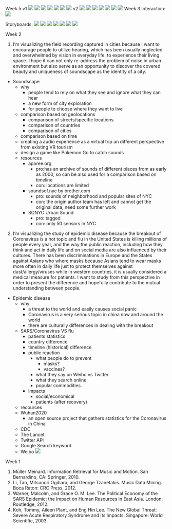 Week 5
v1
![](./wireframe1/wireframe1_Page_1.png)
![](./wireframe1/wireframe1_Page_2.png)
![](./wireframe1/wireframe1_Page_3.png)
![](./wireframe1/wireframe1_Page_4.png)
![](./wireframe1/wireframe1_Page_5.png)
![](./wireframe1/wireframe1_Page_6.png)
![](./wireframe1/wireframe1_Page_7.png)
v2
![](./wireframe2/wireframe2_Page_1.png)
![](./wireframe2/wireframe2_Page_2.png)
![](./wireframe2/wireframe2_Page_3.png)
![](./wireframe2/wireframe2_Page_4.png)
![](./wireframe2/wireframe2_Page_5.png)
![](./wireframe2/wireframe2_Page_6.png)
![](./wireframe2/wireframe2_Page_7.png)
Week 3
Interaction:
![](./sketch1/Uncover.png)

Storyboards:
![](./sketch1/1.png)
![](./sketch1/2.png)
![](./sketch1/3.png)
![](./sketch1/4.png)
![](./sketch1/5.png)
![](./sketch1/6.png)
![](./sketch1/7.png)


Week 2
1. I’m visualizing the field recording captured in cities because I want to encourage people to utilize hearing, which has been usually neglected and overwhelmed by vision in everyday life, to experience their living space. I hope it can not only re-address the problem of noise in urban environment but also serve as an opportunity to discover the covered beauty and uniqueness of soundscape as the identity of a city.
- Soundscape
  - why
    - people tend to rely on what they see and ignore what they can hear
    - a new form of city exploration
    - for people to choose where they want to live
  - comparison based on geolocations
    - comparison of streets/specific locations
    - comparison of countries
    - comparison of cities
  - comparison based on time
  - creating a audio experience as a virtual trip an different perspective from existing VR tourism
  - design a game like Pokemon Go  to catch sounds
  - resources
    - aporee.org
      - pro:has an archive of sounds of different places from as early as 2000, so can be also used for a comparison based on timeline
      - con: locations are limited
    - soundsof.nyc by brether.com
      - pro: sounds of neighborhood and popular sites of NYC
      - con: the origin author team has left and cannot get the original data, need some further work
    - SONYC Urban Sound
      - pro: tagged
      - con: only 50 sensors in NYC

2. I’m visualizing the study of epidemic disease because the breakout of Coronavirus is a hot topic and flu in the United States is killing millions of people every year, and the way the public reaction, including how they think and act in daily life and on social media are also influenced by their cultures. There has been discriminations in Europe and the States against Asians who where masks because Asians tend to wear masks more often in daily life just to protect themselves against dust/allergy/viruses while in western countries, it is usually considered a medical measure for patients. I want to study from this perspective in order to present the difference and hopefully contribute to the mutual understanding between people.
- Epidemic disease
  - why
    - a threat to the world and easily causes social panic
    - Coronavirus is a very serious topic in china now and around the world
    - there are culturally differences in dealing with the breakout
  - SARS/Coronavirus VS flu
    - patients statistics
    - country difference
    - timeline (historical) difference
    - public reaction
      - what people do to prevent
        - masks?
        - vaccines?
      - what they say on Weibo vs Twitter
      - what they search online
      - popular commodities
    - impacts
      - social/economical
      - patients (after recovery)
  - recources
  - Wuhan2020
    - an open source project that gathers statistics for the Coronavirus in China
  - CDC
  - The Lancet
  - Twitter API
  - Google Search keyword
  - Weibo
![](./thesis-ideas.png)


Week 1
1. Müller Meinard. Information Retrieval for Music and Motion. San Bernardino, CA: Springer, 2010.
2. Li, Tao, Mitsunori Ogihara, and George Tzanetakis. Music Data Mining. Boca Raton: CRC Press, 2012.
3. Warner, Malcolm, and Grace O. M. Lee. The Political Economy of the SARS Epidemic: the Impact on Human Resources in East Asia. London: Routledge, 2012.
4. Koh, Tommy, Aileen Plant, and Eng Hin Lee. The New Global Threat: Severe Acute Respiratory Syndrome and Its Impacts. Singapore: World Scientific, 2003.
